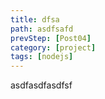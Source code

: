 ```yaml
---
title: dfsa
path: asdfsafd
prevStep: [Post04]
category: [project]
tags: [nodejs]
---
```


asdfasdfasdfsf

